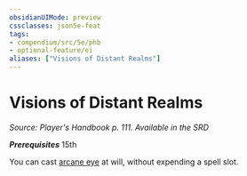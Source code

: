 ```yaml
---
obsidianUIMode: preview
cssclasses: json5e-feat
tags:
- compendium/src/5e/phb
- optional-feature/ei
aliases: ["Visions of Distant Realms"]
---
```

# Visions of Distant Realms
*Source: Player's Handbook p. 111. Available in the <span title='Systems Reference Document (5.1)'>SRD</span>*  

***Prerequisites*** 15th

You can cast [arcane eye](compendium/spells/arcane-eye.md) at will, without expending a spell slot.